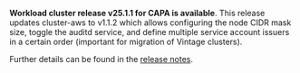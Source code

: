 **Workload cluster release v25.1.1 for CAPA is available**. This release updates cluster-aws to v1.1.2 which allows configuring the node CIDR mask size, toggle the auditd service, and define multiple service account issuers in a certain order (important for migration of Vintage clusters).

Further details can be found in the [release notes](https://docs.giantswarm.io/changes/workload-cluster-releases-capa/releases/aws-25.1.2).
